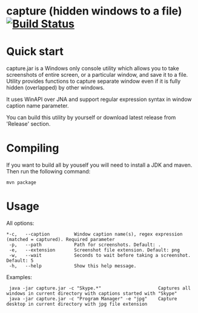 # capture (hidden windows to a file) [![Build Status](https://travis-ci.org/artkuznetsov101/capture.svg?branch=master)](https://travis-ci.org/artkuznetsov101/capture)

Quick start
============
capture.jar is a Windows only console utility which allows you to take screenshots of entire screen, or a particular window, and save it to a file. Utility provides functions to capture separate window even if it is fully hidden (overlapped) by other windows. 

It uses WinAPI over JNA and support regular expression syntax in window caption name parameter.

You can build this utility by yourself or download latest release from 'Release' section.

Compiling
============

If you want to build all by youself you will need to install a JDK and maven. Then run the following command: 

    mvn package

Usage
============

All options:

    *-c,   --caption         Window caption name(s), regex expression (matched = captured). Required parameter
     -p,   --path            Path for screenshots. Default: .
     -e,   --extension       Screenshot file extension. Default: png
     -w,   --wait            Seconds to wait before taking a screenshot. Default: 5
     -h,   --help            Show this help message.

Examples:

     java -jar capture.jar -c "Skype.*"                     Captures all windows in current directory with captions started with "Skype"
     java -jar capture.jar -c "Program Manager" -e "jpg"    Capture desktop in current directory with jpg file extension
